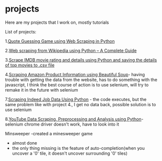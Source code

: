 # projects
Here are my projects that I work on, mostly tutorials

List of projects:

1.[Quote Guessing Game using Web Scraping in Python](https://www.geeksforgeeks.org/quote-guessing-game-using-web-scraping-in-python/)

2.[Web scraping from Wikipedia using Python – A Complete Guide](https://www.geeksforgeeks.org/how-to-scrape-multiple-pages-of-a-website-using-python/?ref=next_article)

3.[Scrape IMDB movie rating and details using Python and saving the details of top movies to .csv file](https://www.geeksforgeeks.org/scrape-imdb-movie-rating-and-details-using-python/)

4.[Scraping Amazon Product Information using Beautiful Soup](https://www.geeksforgeeks.org/scraping-amazon-product-information-using-beautiful-soup/)- having trouble with getting the data from the website, has to do something with the javascript, I think the best course of action is to use selenium, will try to remake it in the future with selenium

7.[Scraping Indeed Job Data Using Python](https://www.geeksforgeeks.org/scraping-indeed-job-data-using-python/) - the code executes, but the same problem like with project 4., I get no data back, possible solution is to use selenium

8.[YouTube Data Scraping, Preprocessing and Analysis using Python](https://www.geeksforgeeks.org/youtube-data-scraping-preprocessing-and-analysis-using-python/)- selenium chrome driver doesn't work, have to look into it

Minsweeper
  -created a minesweeper game
  - almost done
  - the only thing missing is the feature of auto-completion(when you uncover a '0' tile, it doesn't uncover surrounding '0' tiles)

